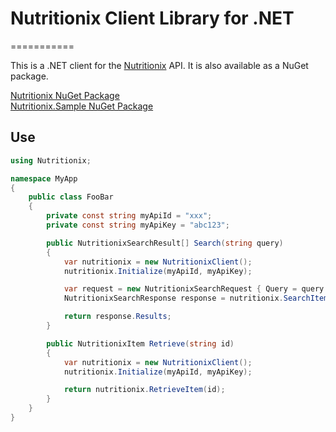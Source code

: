# Nutritionix Client Library for .NET
===========

This is a .NET client for the [Nutritionix](http://www.nutritionix.com/) API. It is also available as a NuGet package.

[Nutritionix NuGet Package](https://nuget.org/packages/Nutritionix)  
[Nutritionix.Sample NuGet Package](https://nuget.org/packages/Nutritionix.Sample)

## Use
```csharp
using Nutritionix;

namespace MyApp
{
    public class FooBar
    {
        private const string myApiId = "xxx";
        private const string myApiKey = "abc123";

        public NutritionixSearchResult[] Search(string query)
        {
            var nutritionix = new NutritionixClient();
            nutritionix.Initialize(myApiId, myApiKey);

            var request = new NutritionixSearchRequest { Query = query };
            NutritionixSearchResponse response = nutritionix.SearchItems(request);

            return response.Results;
        }

        public NutritionixItem Retrieve(string id)
        {
            var nutritionix = new NutritionixClient();
            nutritionix.Initialize(myApiId, myApiKey);

            return nutritionix.RetrieveItem(id);
        }
    }
}
```
